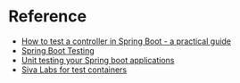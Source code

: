 # Reference

- [How to test a controller in Spring Boot - a practical guide](https://thepracticaldeveloper.com/guide-spring-boot-controller-tests/)
- [Spring Boot Testing](https://www.arhohuttunen.com/spring-boot-testing-tutorial/)
- [Unit testing your Spring boot applications](https://dimitr.im/unit-testing-spring-boot)
- [Siva Labs for test containers](https://www.youtube.com/c/SivaLabs)
